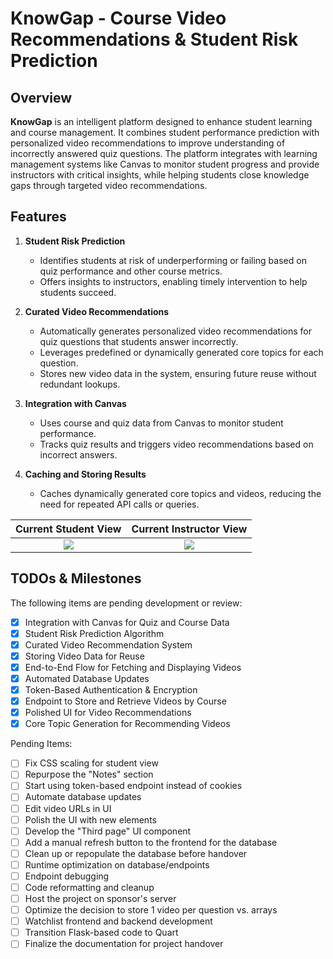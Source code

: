 # KnowGap - Course Video Recommendations & Student Risk Prediction

## Overview

**KnowGap** is an intelligent platform designed to enhance student learning and course management. It combines student performance prediction with personalized video recommendations to improve understanding of incorrectly answered quiz questions. The platform integrates with learning management systems like Canvas to monitor student progress and provide instructors with critical insights, while helping students close knowledge gaps through targeted video recommendations.


## Features

1. **Student Risk Prediction**
   - Identifies students at risk of underperforming or failing based on quiz performance and other course metrics.
   - Offers insights to instructors, enabling timely intervention to help students succeed.

2. **Curated Video Recommendations**
   - Automatically generates personalized video recommendations for quiz questions that students answer incorrectly.
   - Leverages predefined or dynamically generated core topics for each question.
   - Stores new video data in the system, ensuring future reuse without redundant lookups.

3. **Integration with Canvas**
   - Uses course and quiz data from Canvas to monitor student performance.
   - Tracks quiz results and triggers video recommendations based on incorrect answers.

4. **Caching and Storing Results**
   - Caches dynamically generated core topics and videos, reducing the need for repeated API calls or queries.
  
Current Student View          |  Current Instructor View
:-------------------------:|:-------------------------:
![](https://i.ibb.co/592pv8d/image-2024-10-26-204812751.png)| ![](https://i.ibb.co/hRjdT0R/demo.png)




## TODOs & Milestones
The following items are pending development or review:

- [x] Integration with Canvas for Quiz and Course Data
- [x] Student Risk Prediction Algorithm
- [x] Curated Video Recommendation System
- [x] Storing Video Data for Reuse
- [x] End-to-End Flow for Fetching and Displaying Videos
- [x] Automated Database Updates
- [x] Token-Based Authentication & Encryption
- [x] Endpoint to Store and Retrieve Videos by Course
- [x] Polished UI for Video Recommendations
- [x] Core Topic Generation for Recommending Videos

Pending Items:
- [ ] Fix CSS scaling for student view
- [ ] Repurpose the "Notes" section
- [ ] Start using token-based endpoint instead of cookies
- [ ] Automate database updates
- [ ] Edit video URLs in UI
- [ ] Polish the UI with new elements
- [ ] Develop the "Third page" UI component
- [ ] Add a manual refresh button to the frontend for the database
- [ ] Clean up or repopulate the database before handover
- [ ] Runtime optimization on database/endpoints
- [ ] Endpoint debugging
- [ ] Code reformatting and cleanup
- [ ] Host the project on sponsor's server
- [ ] Optimize the decision to store 1 video per question vs. arrays
- [ ] Watchlist frontend and backend development
- [ ] Transition Flask-based code to Quart
- [ ] Finalize the documentation for project handover
